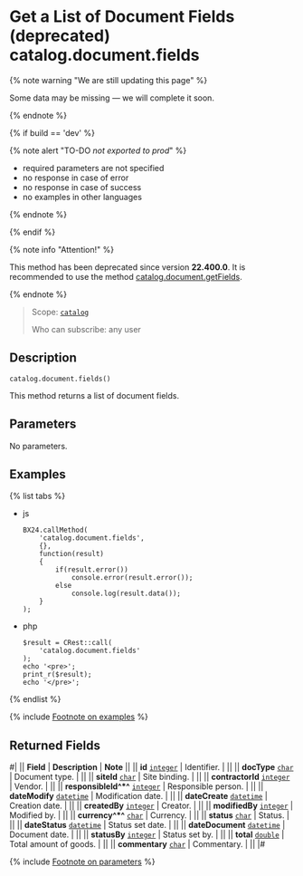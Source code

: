 # Get a List of Document Fields (deprecated) catalog.document.fields

{% note warning "We are still updating this page" %}

Some data may be missing — we will complete it soon.

{% endnote %}

{% if build == 'dev' %}

{% note alert "TO-DO _not exported to prod_" %}

- required parameters are not specified
- no response in case of error
- no response in case of success
- no examples in other languages
  
{% endnote %}

{% endif %}

{% note info "Attention!" %}

This method has been deprecated since version **22.400.0**. It is recommended to use the method [catalog.document.getFields](./catalog-document-get-fields.md).

{% endnote %}

> Scope: [`catalog`](../../scopes/permissions.md)
>
> Who can subscribe: any user

## Description

```http
catalog.document.fields()
```

This method returns a list of document fields.

## Parameters

No parameters.

## Examples

{% list tabs %}

- js
  
    ```
    BX24.callMethod(
        'catalog.document.fields',
        {},
        function(result)
        {
            if(result.error())
                console.error(result.error());
            else
                console.log(result.data());
        }
    );
    ```

- php
  
    ```
    $result = CRest::call(
        'catalog.document.fields'
    );
    echo '<pre>';
    print_r($result);
    echo '</pre>';
    ```

{% endlist %}

{% include [Footnote on examples](../../../_includes/examples.md) %}

## Returned Fields

#|
|| **Field** | **Description** | **Note** ||
|| **id** 
[`integer`](../../data-types.md) | Identifier. | ||
|| **docType** 
[`char`](../../data-types.md) | Document type. |  ||
|| **siteId** 
[`char`](../../data-types.md) | Site binding. |  ||
|| **contractorId** 
[`integer`](../../data-types.md) | Vendor. |  ||
|| **responsibleId^*^** 
[`integer`](../../data-types.md) | Responsible person. |  ||
|| **dateModify** 
[`datetime`](../../data-types.md) | Modification date. |  ||
|| **dateCreate** 
[`datetime`](../../data-types.md) | Creation date. |  ||
|| **createdBy** 
[`integer`](../../data-types.md) | Creator. |  ||
|| **modifiedBy** 
[`integer`](../../data-types.md) | Modified by. |  ||
|| **currency^*^** 
[`char`](../../data-types.md) | Currency. |  ||
|| **status** 
[`char`](../../data-types.md) | Status. |  ||
|| **dateStatus** 
[`datetime`](../../data-types.md) | Status set date. | ||
|| **dateDocument** 
[`datetime`](../../data-types.md) | Document date. | ||
|| **statusBy** 
[`integer`](../../data-types.md) | Status set by. |  ||
|| **total** 
[`double`](../../data-types.md) | Total amount of goods. |  ||
|| **commentary** 
[`char`](../../data-types.md) | Commentary. |  ||
|#

{% include [Footnote on parameters](../../../_includes/required.md) %}